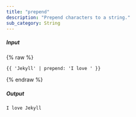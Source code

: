 ```yaml
---
title: "prepend"
description: "Prepend characters to a string."
sub_category: String
---
```

##### Input
{% raw %}
~~~liquid
{{ 'Jekyll' | prepend: 'I love ' }}
~~~
{% endraw %}

##### Output

~~~html
I love Jekyll
~~~

